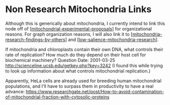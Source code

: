 # Non Research Mitochondria Links

Although this is generically about mitochondria, I currently intend to link this node off of [[mitochondrial-experimental-proposals]] for organizational reasons.  For graph organization reasons, I will also link it to [[mitochondria-research-findings-by-others]] and [[low-salience-mitochondria-research]].

If mitochondria and chloroplasts contain their own DNA, what controls their rate of replication? How much do they depend on their host cell for biochemical machinery?
Question Date: 2001-03-25
http://scienceline.ucsb.edu/getkey.php?key=3242
(I found this while trying to look up information about what controls mitochondrial replication.)

Apparently, HeLa cells are already used for breeding human mitochondrial populations, and I'll have to surpass them in productivity to have a real advance: 
https://www.researchgate.net/post/How-to-avoid-contamination-of-mitochondrial-fraction-with-cytosolic-proteins

[//begin]: # "Autogenerated link references for markdown compatibility"
[mitochondrial-experimental-proposals]: mitochondrial-experimental-proposals "Mitochondrial Experimental Proposals"
[mitochondria-research-findings-by-others]: mitochondria-research-findings-by-others "Mitochondria Research Findings by Others"
[low-salience-mitochondria-research]: low-salience-mitochondria-research "Low Salience Mitochondria Research"
[//end]: # "Autogenerated link references"